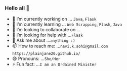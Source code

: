 ### Hello all 👋

- 🔭 I’m currently working on ... `Java`, `Flask`
- 🌱 I’m currently learning ... `Web Scrapping`, `Flask`, `Java`
- 👯 I’m looking to collaborate on ...
- 🤔 I’m looking for help with ...`Flask`
- 💬 Ask me about ...`anything :)`
- 📫 How to reach me: ...`navi.k.sohi@gmail.com` `https://plainjane20.github.io/`
- 😄 Pronouns: ...`She/Her`
- ⚡ Fun fact: ...`I am an Ordained Minister`
